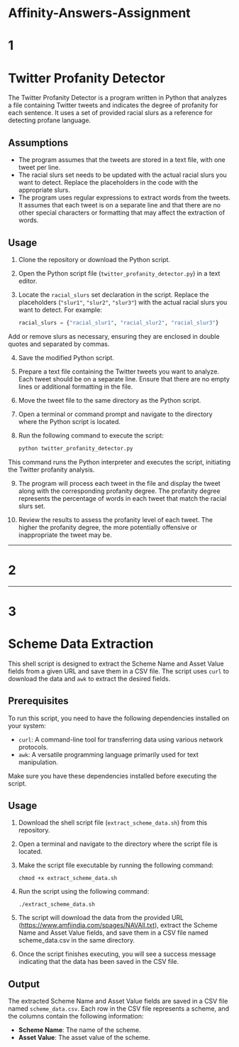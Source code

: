 # Affinity-Answers-Assignment
# 1

# Twitter Profanity Detector

The Twitter Profanity Detector is a program written in Python that analyzes a file containing Twitter tweets and indicates the degree of profanity for each sentence. It uses a set of provided racial slurs as a reference for detecting profane language.

## Assumptions

- The program assumes that the tweets are stored in a text file, with one tweet per line.
- The racial slurs set needs to be updated with the actual racial slurs you want to detect. Replace the placeholders in the code with the appropriate slurs.
- The program uses regular expressions to extract words from the tweets. It assumes that each tweet is on a separate line and that there are no other special characters or formatting that may affect the extraction of words.

## Usage

1. Clone the repository or download the Python script.

2. Open the Python script file (`twitter_profanity_detector.py`) in a text editor.

3. Locate the `racial_slurs` set declaration in the script. Replace the placeholders (`"slur1"`, `"slur2"`, `"slur3"`) with the actual racial slurs you want to detect. For example:

   ```python
   racial_slurs = {"racial_slur1", "racial_slur2", "racial_slur3"}
Add or remove slurs as necessary, ensuring they are enclosed in double quotes and separated by commas.

4. Save the modified Python script.

5. Prepare a text file containing the Twitter tweets you want to analyze. Each tweet should be on a separate line. Ensure that there are no empty lines or additional formatting in the file.

6. Move the tweet file to the same directory as the Python script.

7. Open a terminal or command prompt and navigate to the directory where the Python script is located.

8. Run the following command to execute the script:

   ```python
   python twitter_profanity_detector.py
 This command runs the Python interpreter and executes the script, initiating the Twitter profanity analysis.

9. The program will process each tweet in the file and display the tweet along with the corresponding profanity degree. The profanity degree represents the percentage of words in each tweet that match the racial slurs set.

10. Review the results to assess the profanity level of each tweet. The higher the profanity degree, the more potentially offensive or inappropriate the tweet may be.

---

# 2

---

# 3
# Scheme Data Extraction

This shell script is designed to extract the Scheme Name and Asset Value fields from a given URL and save them in a CSV file. The script uses `curl` to download the data and `awk` to extract the desired fields.

## Prerequisites

To run this script, you need to have the following dependencies installed on your system:

- `curl`: A command-line tool for transferring data using various network protocols.
- `awk`: A versatile programming language primarily used for text manipulation.

Make sure you have these dependencies installed before executing the script.

## Usage

1. Download the shell script file (`extract_scheme_data.sh`) from this repository.

2. Open a terminal and navigate to the directory where the script file is located.

3. Make the script file executable by running the following command:

   ```shell
   chmod +x extract_scheme_data.sh
   
4. Run the script using the following command:
   ```shell
   ./extract_scheme_data.sh
   
6. The script will download the data from the provided URL (https://www.amfiindia.com/spages/NAVAll.txt), extract the Scheme Name and Asset Value fields, and save them in a CSV file named scheme_data.csv in the same directory.

6. Once the script finishes executing, you will see a success message indicating that the data has been saved in the CSV file.

## Output

The extracted Scheme Name and Asset Value fields are saved in a CSV file named `scheme_data.csv`. Each row in the CSV file represents a scheme, and the columns contain the following information:

- **Scheme Name**: The name of the scheme.
- **Asset Value**: The asset value of the scheme.
